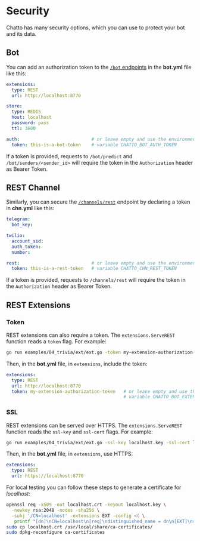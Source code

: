 # Security

Chatto has many security options, which you can use to protect your bot and its data.

## Bot

You can add an authorization token to the [`/bot` endpoints](/endpoints) in the **bot.yml** file like this:

```yaml
extensions:
  type: REST
  url: http://localhost:8770

store:
  type: REDIS
  host: localhost
  password: pass
  ttl: 3600

auth:                           # or leave empty and use the environment
  token: this-is-a-bot-token    # variable CHATTO_BOT_AUTH_TOKEN
```

If a token is provided, requests to `/bot/predict` and `/bot/senders/<sender_id>` will require the token in the `Authorization` header as Bearer Token.

## REST Channel

Similarly, you can secure the [`/channels/rest`](/endpoints) endpoint by declaring a token in **chn.yml** like this:

```yaml
telegram:
  bot_key:

twilio:
  account_sid:
  auth_token:
  number:

rest:                           # or leave empty and use the environment 
  token: this-is-a-rest-token   # variable CHATTO_CHN_REST_TOKEN
```

If a token is provided, requests to `/channels/rest` will require the token in the `Authorization` header as Bearer Token.

## REST Extensions

### Token

REST extensions can also require a token. The `extensions.ServeREST` function reads a `token` flag. For example:

```bash
go run examples/04_trivia/ext/ext.go -token my-extension-authorization-token
```

Then, in the **bot.yml** file, in `extensions`, include the token:

```yaml
extensions:
  type: REST
  url: http://localhost:8770
  token: my-extension-authorization-token   # or leave empty and use the environment 
                                            # variable CHATTO_BOT_EXTENSIONS_TOKEN
```

### SSL

REST extensions can be served over HTTPS. The `extensions.ServeREST` function reads the `ssl-key` and `ssl-cert` flags. For example:

```bash
go run examples/04_trivia/ext/ext.go -ssl-key localhost.key -ssl-cert localhost.crt
```

Then, in the **bot.yml** file, in `extensions`, use HTTPS:

```yaml
extensions:
  type: REST
  url: https://localhost:8770
```

For local testing you can follow these steps to generate a certificate for *localhost*:

```bash
openssl req -x509 -out localhost.crt -keyout localhost.key \
  -newkey rsa:2048 -nodes -sha256 \
  -subj '/CN=localhost' -extensions EXT -config <( \
   printf "[dn]\nCN=localhost\n[req]\ndistinguished_name = dn\n[EXT]\nsubjectAltName=DNS:localhost\nkeyUsage=digitalSignature\nextendedKeyUsage=serverAuth")
sudo cp localhost.crt /usr/local/share/ca-certificates/
sudo dpkg-reconfigure ca-certificates
```
